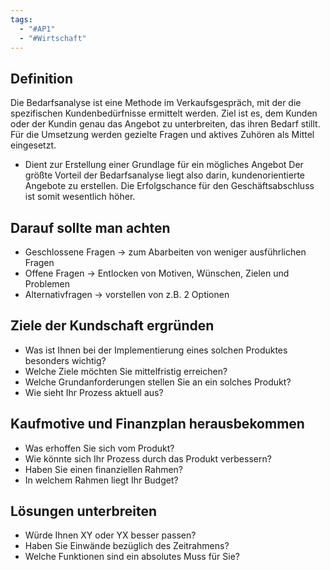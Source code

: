 ```yaml
---
tags:
  - "#AP1"
  - "#Wirtschaft"
---
```

## Definition
Die Bedarfsanalyse ist eine Methode im Verkaufsgespräch, mit der die spezifischen Kundenbedürfnisse ermittelt werden. Ziel ist es, dem Kunden oder der Kundin genau das Angebot zu unterbreiten, das ihren Bedarf stillt. Für die Umsetzung werden gezielte Fragen und aktives Zuhören als Mittel eingesetzt.
+ Dient zur Erstellung einer Grundlage für ein mögliches Angebot
Der größte Vorteil der Bedarfsanalyse liegt also darin, kundenorientierte Angebote zu erstellen. Die Erfolgschance für den Geschäftsabschluss ist somit wesentlich höher.

## Darauf sollte man achten
+ Geschlossene Fragen -> zum Abarbeiten von weniger ausführlichen Fragen
+ Offene Fragen -> Entlocken von Motiven, Wünschen, Zielen und Problemen
+ Alternativfragen -> vorstellen von z.B. 2 Optionen
## Ziele der Kundschaft ergründen
+ Was ist Ihnen bei der Implementierung eines solchen Produktes besonders wichtig?
+ Welche Ziele möchten Sie mittelfristig erreichen?
+ Welche Grundanforderungen stellen Sie an ein solches Produkt?
+ Wie sieht Ihr Prozess aktuell aus?

## Kaufmotive und Finanzplan herausbekommen
+ Was erhoffen Sie sich vom Produkt?
+ Wie könnte sich Ihr Prozess durch das Produkt verbessern?
+ Haben Sie einen finanziellen Rahmen?
+ In welchem Rahmen liegt Ihr Budget?

## Lösungen unterbreiten
+ Würde Ihnen XY oder YX besser passen?
+ Haben Sie Einwände bezüglich des Zeitrahmens?
+ Welche Funktionen sind ein absolutes Muss für Sie?
